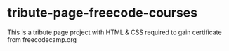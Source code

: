 # tribute-page-freecode-courses 
This is a tribute page project with HTML & CSS required to gain certificate from freecodecamp.org 
